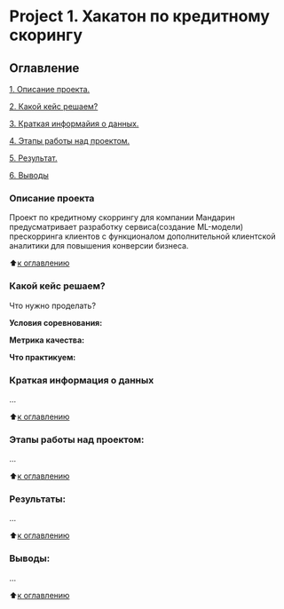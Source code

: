 # Project 1. Хакатон по кредитному скорингу

## Оглавление
[1. Описание проекта.](https://github.com/AkininD/Hakaton_Mandarin/blob/main/hakaton/README.md#Описание-проекта)

[2. Какой кейс решаем?](https://github.com/AkininD/Hakaton_Mandarin/blob/main/hakaton/README.md#Какой-кейс-решаем)

[3. Краткая информайия о данных.](https://github.com/AkininD/Hakaton_Mandarin/blob/main/hakaton/README.md#Краткая-информация-о-данных)

[4. Этапы работы над проектом.](https://github.com/AkininD/Hakaton_Mandarin/blob/main/hakaton/README.md#Этапы-работы-над-проектом)

[5. Результат.](https://github.com/AkininD/Hakaton_Mandarin/blob/main/hakaton/README.md#Результат)

[6. Выводы](https://github.com/AkininD/Hakaton_Mandarin/blob/main/hakaton/README.md#Выводы)

### Описание проекта
Проект по кредитному скоррингу для компании Мандарин предусматривает разработку сервиса(создание ML-модели) прескорринга клиентов с функционалом дополнительной клиентской аналитики 
для повышения конверсии бизнеса.

:arrow_up:[к оглавлению](https://github.com/AkininD/Hakaton_Mandarin/blob/main/hakaton/README.md#Оглавление)


### Какой кейс решаем?
Что нужно проделать?

**Условия соревнования:**


**Метрика качества:**



**Что практикуем:**


### Краткая информация о данных

...

:arrow_up:[к оглавлению](https://github.com/AkininD/Hakaton_Mandarin/blob/main/hakaton/README.md#Оглавление)

### Этапы работы над проектом:
...

:arrow_up:[к оглавлению](https://github.com/AkininD/Hakaton_Mandarin/blob/main/hakaton/README.md#Оглавление)

### Результаты:
...

:arrow_up:[к оглавлению](https://github.com/AkininD/Hakaton_Mandarin/blob/main/hakaton/README.md#Оглавление)

### Выводы:
...

:arrow_up:[к оглавлению](https://github.com/AkininD/Hakaton_Mandarin/blob/main/hakaton/README.md#Оглавление)
